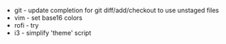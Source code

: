 * git - update completion for git diff/add/checkout to use unstaged files
* vim - set base16 colors
* rofi - try
* i3 - simplify 'theme' script
